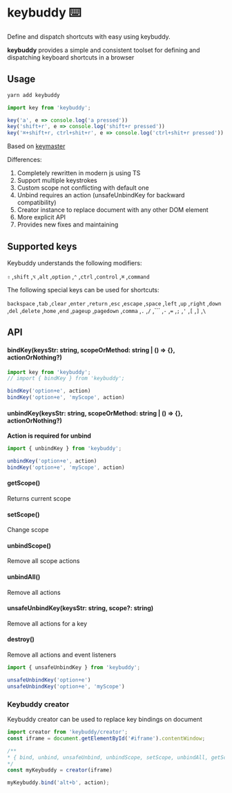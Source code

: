 # keybuddy ⌨️

Define and dispatch shortcuts with easy using keybuddy.

**keybuddy** provides a simple and consistent toolset for defining and dispatching keyboard shortcuts in a browser

 ## Usage
 
 ```bash
yarn add keybuddy
```

```javascript
import key from 'keybuddy';

key('a', e => console.log('a pressed'))
key('shift+r', e => console.log('shift+r pressed'))
key('⌘+shift+r, ctrl+shit+r', e => console.log('ctrl+shit+r pressed'))

```

Based on [keymaster](https://github.com/madrobby/keymaster)

Differences:

1. Completely rewritten in modern js using TS
1. Support multiple keystrokes
1. Custom scope not conflicting with default one
1. Unbind requires an action (unsafeUnbindKey for backward compatibility)
1. Creator instance to replace document with any other DOM element 
1. More explicit API
1. Provides new fixes and maintaining


## Supported keys

Keybuddy understands the following modifiers:

`⇧` ,`shift` ,`⌥` ,`alt` ,`option` ,`⌃` ,`ctrl` ,`control` ,`⌘` ,`command` 

The following special keys can be used for shortcuts:

`backspace` ,`tab` ,`clear` ,`enter` ,`return` ,`esc` ,`escape` ,`space` ,`left` ,`up` ,`right` ,`down` ,`del` ,`delete` ,`home` ,`end` ,`pageup` ,`pagedown` ,`comma` ,`.` ,`/` ,``` ,`-` ,`=` ,`;` ,`'` ,`[` ,`]` ,`\`

## API

#### bindKey(keysStr: string, scopeOrMethod: string | () => {}, actionOrNothing?)

```javascript
import key from 'keybuddy';
// import { bindKey } from 'keybuddy';

bindKey('option+e', action)
bindKey('option+e', 'myScope', action)
```

#### unbindKey(keysStr: string, scopeOrMethod: string | () => {}, actionOrNothing?)

**Action is required for unbind**

```javascript
import { unbindKey } from 'keybuddy';

unbindKey('option+e', action)
bindKey('option+e', 'myScope', action)
```

#### getScope()

Returns current scope

#### setScope()

Change scope

#### unbindScope()

Remove all scope actions

#### unbindAll()

Remove all actions

#### unsafeUnbindKey(keysStr: string, scope?: string)

Remove all actions for a key

#### destroy()

Remove all actions and event listeners

```javascript
import { unsafeUnbindKey } from 'keybuddy';

unsafeUnbindKey('option+e')
unsafeUnbindKey('option+e', 'myScope')
```


### Keybuddy creator

Keybuddy creator can be used to replace key bindings on document

```javascript
import creator from 'keybuddy/creator';
const iframe = document.getElementById('#iframe').contentWindow;

/**
* { bind, unbind, unsafeUnbind, unbindScope, setScope, unbindAll, getScope:}
*/
const myKeybuddy = creator(iframe) 

myKeybuddy.bind('alt+b', action);
```
